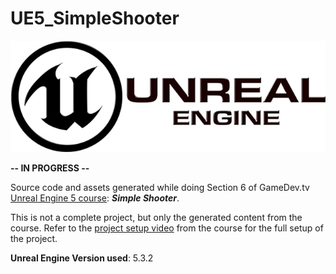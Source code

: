 # UE5_SimpleShooter

<img src="./UE-logo.jpg">

**-- IN PROGRESS --**

Source code and assets generated while doing Section 6 of GameDev.tv [Unreal Engine 5 course](https://www.udemy.com/course/unrealcourse): ***Simple Shooter***.

This is not a complete project, but only the generated content from the course. Refer to the [project setup video](https://www.udemy.com/course/unrealcourse/learn/lecture/31732132#overview) from the course for the full setup of the project.

**Unreal Engine Version used**: 5.3.2
